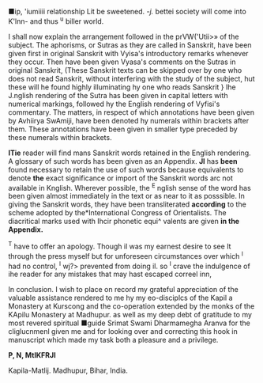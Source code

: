 ■ip, 'iumiiii relationship Lit be sweetened. *-j.* bettei society will come into K'lnn- and thus <sup>u</sup> biller world.

I shall now explain the arrangement followed in the prVW('Utii>» of the subject. The aphorisms, or Sutras as they are called in Sanskrit, have been given first in original Sanskrit with Vyisa's introductory remarks whenever they occur. Then have been given Vyasa's comments on the Sutras in original Sanskrit, (These Sanskrit texts can be skipped over by one who does not read Sanskrit, without interfering with the study of the subject, hut these will he found highly illuminating hy one who reads Sanskrit } Ihe J.nglish rendering of the Sutra has been given in capital letters with numerical markings, followed hy the English rendering of Vyfisi's commentary. The matters, in respect of which annotations have been given by Avhiirya SwAmiji, have been denoted hy numerals within brackets after them. These annotations have been given in smaller type preceded by these numerals within brackets.

**ITie** reader will find mans Sanskrit words retained in the English rendering. A glossary of such words has been given as an Appendix. **Jl** has **been** found necessary to retain the use of such words because equivalents to denote **the** exact significance or import of the Sanskrit words arc not available in Knglish. Wherever possible, the <sup>E</sup> nglish sense of the word has been given almost immediately in the text or as near to it as posssible. In giving the Sanskrit words, they have been transliterated **according** to the scheme adopted by the\*International Congress of Orientalists. The diacritical marks used with Ihcir phonetic equi^ valents are given **in the Appendix.**

<sup>T</sup> have to offer an apology. Though il was my earnest desire to see It through the press myself but for unforeseen circumstances over which <sup>I</sup> had no control, <sup>I</sup> wj?> prevented from doing il. so <sup>I</sup> crave the indulgence of ihe reader for any mistakes that may hast escaped correel inn,

In conclusion. I wish to place on record my grateful appreciation of the valuable assistance rendered to me hy my eo-disciplcs of the Kapil a Monastery at Kurscong and the co-operation extended by the monks of the KApilu Monastery at Madhupur. as well as my deep debt of gratitude to my most revered spiritual ■guide Srimat Swami Dharmamegha Aranva for the cliglucnmenl given me and for looking over and correcting this hook in manuscript which made my task both a pleasure and a privilege.

**P, N, MtlKFRJl**

Kapila-Matlij. Madhupur, Bihar, India.